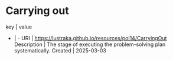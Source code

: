 # Carrying out

key | value
- | -
URI | https://lustraka.github.io/resources/pol14/CarryingOut
Description | The stage of executing the problem-solving plan systematically.
Created | 2025-03-03

